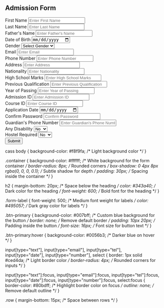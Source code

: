 <!DOCTYPE html>
<html lang="en">
<head>
    <meta charset="UTF-8">
    <meta name="viewport" content="width=device-width, initial-scale=1.0">
    <title>Admission Form</title>
    <link href="https://cdn.jsdelivr.net/npm/bootstrap@5.3.0-alpha1/dist/css/bootstrap.min.css" rel="stylesheet">
</head>
<body>
    <div class="container mt-5">
        <h2 class="text-center">Admission Form</h2>
        <form>
            <div class="row mb-3">
                <div class="col-md-6">
                    <label for="firstName" class="form-label">First Name</label>
                    <input type="text" class="form-control" id="firstName" placeholder="Enter First Name">
                </div>
                <div class="col-md-6">
                    <label for="lastName" class="form-label">Last Name</label>
                    <input type="text" class="form-control" id="lastName" placeholder="Enter Last Name">
                </div>
            </div>
            <div class="row mb-3">
                <div class="col-md-6">
                    <label for="fatherName" class="form-label">Father's Name</label>
                    <input type="text" class="form-control" id="fatherName" placeholder="Enter Father's Name">
                </div>
                <div class="col-md-6">
                    <label for="dob" class="form-label">Date of Birth</label>
                    <input type="date" class="form-control" id="dob">
                </div>
            </div>
            <div class="row mb-3">
                <div class="col-md-6">
                    <label for="gender" class="form-label">Gender</label>
                    <select class="form-control" id="gender">
                        <option>Select Gender</option>
                        <option>Male</option>
                        <option>Female</option>
                        <option>Other</option>
                    </select>
                </div>
                <div class="col-md-6">
                    <label for="email" class="form-label">Email</label>
                    <input type="email" class="form-control" id="email" placeholder="Enter Email">
                </div>
            </div>
            <div class="row mb-3">
                <div class="col-md-6">
                    <label for="phone" class="form-label">Phone Number</label>
                    <input type="tel" class="form-control" id="phone" placeholder="Enter Phone Number">
                </div>
                <div class="col-md-6">
                    <label for="address" class="form-label">Address</label>
                    <input type="text" class="form-control" id="address" placeholder="Enter Address">
                </div>
            </div>
            <div class="row mb-3">
                <div class="col-md-6">
                    <label for="nationality" class="form-label">Nationality</label>
                    <input type="text" class="form-control" id="nationality" placeholder="Enter Nationality">
                </div>
                <div class="col-md-6">
                    <label for="highSchoolMarks" class="form-label">High School Marks</label>
                    <input type="text" class="form-control" id="highSchoolMarks" placeholder="Enter High School Marks">
                </div>
            </div>
            <div class="row mb-3">
                <div class="col-md-6">
                    <label for="previousQualification" class="form-label">Previous Qualification</label>
                    <input type="text" class="form-control" id="previousQualification" placeholder="Enter Previous Qualification">
                </div>
                <div class="col-md-6">
                    <label for="yearOfPassing" class="form-label">Year of Passing</label>
                    <input type="number" class="form-control" id="yearOfPassing" placeholder="Enter Year of Passing">
                </div>
            </div>
            <div class="row mb-3">
                <div class="col-md-6">
                    <label for="admissionID" class="form-label">Admission ID</label>
                    <input type="number" class="form-control" id="admissionID" placeholder="Enter Admission ID">
                </div>
                <div class="col-md-6">
                    <label for="courseID" class="form-label">Course ID</label>
                    <input type="number" class="form-control" id="courseID" placeholder="Enter Course ID">
                </div>
            </div>
            <div class="row mb-3">
                <div class="col-md-6">
                    <label for="applicationDate" class="form-label">Application Date</label>
                    <input type="date" class="form-control" id="applicationDate">
                </div>
                <div class="col-md-6">
                    <label for="confirmPassword" class="form-label">Confirm Password</label>
                    <input type="password" class="form-control" id="confirmPassword" placeholder="Confirm Password">
                </div>
            </div>
            <div class="row mb-3">
                <div class="col-md-6">
                    <label for="guardianPhone" class="form-label">Guardian's Phone Number</label>
                    <input type="tel" class="form-control" id="guardianPhone" placeholder="Enter Guardian's Phone Number">
                </div>
                <div class="col-md-6">
                    <label for="disability" class="form-label">Any Disability</label>
                    <select class="form-control" id="disability">
                        <option>No</option>
                        <option>Yes</option>
                    </select>
                </div>
            </div>
            <div class="row mb-3">
                <div class="col-md-6">
                    <label for="hostelRequired" class="form-label">Hostel Required</label>
                    <select class="form-control" id="hostelRequired">
                        <option>No</option>
                        <option>Yes</option>
                    </select>
                </div>
            </div>
            <button type="submit" class="btn btn-primary">Submit</button>
        </form>
    </div>
</body>
</html>

cass
body {
    background-color: #f8f9fa; /* Light background color */
}

.container {
    background-color: #ffffff; /* White background for the form container */
    border-radius: 8px; /* Rounded corners */
    box-shadow: 0 4px 8px rgba(0, 0, 0, 0.1); /* Subtle shadow for depth */
    padding: 30px; /* Spacing inside the container */
}

h2 {
    margin-bottom: 20px; /* Space below the heading */
    color: #343a40; /* Dark color for the heading */
    font-weight: 600; /* Bold font for the heading */
}

.form-label {
    font-weight: 500; /* Medium font weight for labels */
    color: #495057; /* Dark gray color for labels */
}

.btn-primary {
    background-color: #007bff; /* Custom blue background for the button */
    border: none; /* Remove default border */
    padding: 10px 20px; /* Padding inside the button */
    font-size: 16px; /* Font size for button text */
}

.btn-primary:hover {
    background-color: #0056b3; /* Darker blue on hover */
}

input[type="text"],
input[type="email"],
input[type="tel"],
input[type="date"],
input[type="number"],
select {
    border: 1px solid #ced4da; /* Light border color */
    border-radius: 4px; /* Rounded corners for inputs */
}

input[type="text"]:focus,
input[type="email"]:focus,
input[type="tel"]:focus,
input[type="date"]:focus,
input[type="number"]:focus,
select:focus {
    border-color: #80bdff; /* Highlight border color on focus */
    outline: none; /* Remove default outline */
}

.row {
    margin-bottom: 15px; /* Space between rows */
}
